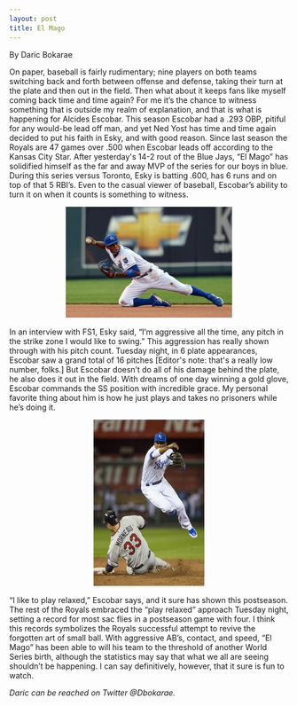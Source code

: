 ```yaml
---
layout: post
title: El Mago
---
```

By Daric Bokarae

On paper, baseball is fairly rudimentary; nine players on both
teams switching back and forth between offense and defense, taking their turn at 
the plate and then out in the field. Then what about it keeps fans like myself coming 
back time and time again? For me it’s the chance to witness something that is outside 
my realm of explanation, and that is what is happening for Alcides Escobar. This 
season Escobar had a .293 OBP, pitiful for any would-be lead off man, and yet Ned 
Yost has time and time again decided to put his faith in Esky, and with good reason. 
Since last season the Royals are 47 games over .500 when Escobar leads off 
according to the Kansas City Star. After yesterday's 14-2 rout of the Blue Jays, “El 
Mago” has solidified himself as the far and away MVP of the series for our boys in 
blue. During this series versus Toronto, Esky is batting .600, has 6 runs and on top of 
that 5 RBI’s. Even to the casual viewer of baseball, Escobar’s ability to turn it on 
when it counts is something to witness. 
<p style="text-align:center;"><img src="/images/mago.jpg" alt="esky!" width="300" height="200"/></p>

In an interview with FS1, Esky said, “I’m aggressive all the time, any pitch in the strike zone I would like to swing.” This 
aggression has really shown through with his pitch count. Tuesday night, in 6 plate 
appearances, Escobar saw a grand total of 16 pitches [Editor's note: that's a really low number, folks.] But Escobar doesn’t do all of 
his damage behind the plate, he also does it out in the field. With dreams of one day 
winning a gold glove, Escobar commands the SS position with incredible grace. My 
personal favorite thing about him is how he just plays and takes no prisoners while 
he’s doing it. 
<p style="text-align:center;"><img src="/images/esky.jpg" alt="esky!" width="200" height="300"/></p>

“I like to play relaxed,” Escobar says, and it sure has shown this 
postseason.  The rest of the Royals embraced the “play relaxed” approach Tuesday 
night, setting a record for most sac flies in a postseason game with four. I think this records 
symbolizes the Royals successful attempt to revive the forgotten art of small ball. 
With aggressive AB’s, contact, and speed, “El Mago” has been able to will his team to 
the threshold of another World Series birth, although the statistics may say that 
what we all are seeing shouldn’t be happening. I can say definitively, however, that it sure is 
fun to watch.

<i>Daric can be reached on Twitter @Dbokarae.</i>